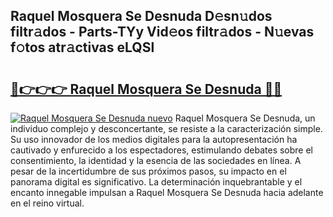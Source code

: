 ## Raquel Mosquera Se Desnuda D𝚎sn𝚞dos filtr𝚊dos - Parts-TYy Vid𝚎os filtr𝚊dos - N𝚞evas f𝚘tos atr𝚊ctivas eLQSl

# <h2><a href="http://mb2k6m.tromn.icu/?c=Raquel+Mosquera+Se+Desnuda">🔗👉👉👉 Raquel Mosquera Se Desnuda 🔗🔗</a></h2>

[![Raquel Mosquera Se Desnuda nuevo](https://i.imgur.com/pEAQMta.gif)](http://mb2k6m.tromn.icu/?c=Raquel+Mosquera+Se+Desnuda)
Raquel Mosquera Se Desnuda, un individuo complejo y desconcertante, se resiste a la caracterización simple. Su uso innovador de los medios digitales para la autopresentación ha cautivado y enfurecido a los espectadores, estimulando debates sobre el consentimiento, la identidad y la esencia de las sociedades en línea. A pesar de la incertidumbre de sus próximos pasos, su impacto en el panorama digital es significativo. La determinación inquebrantable y el encanto innegable impulsan a Raquel Mosquera Se Desnuda hacia adelante en el reino virtual.
